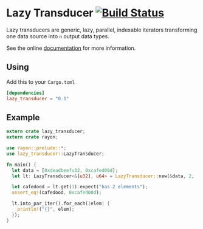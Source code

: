 # Lazy Transducer [![Build Status](https://travis-ci.org/m4b/lazy_transducer.svg?branch=master)](https://travis-ci.org/m4b/lazy_transducer)

Lazy transducers are generic, lazy, parallel, indexable iterators transforming one data source into `n` output data types.

See the online [documentation](https://docs.rs/lazy_transducer) for more information.

## Using

Add this to your `Cargo.toml`

```toml
[dependencies]
lazy_transducer = "0.1"
```

## Example

```rust
extern crate lazy_transducer;
extern crate rayon;

use rayon::prelude::*;
use lazy_transducer::LazyTransducer;

fn main() {
  let data = [0xdeadbeefu32, 0xcafed00d];
  let lt: LazyTransducer<&[u32], u64> = LazyTransducer::new(&data, 2, |input, idx| input[idx] as u64);

  let cafedood = lt.get(1).expect("has 2 elements");
  assert_eq!(cafedood, 0xcafed00d);

  lt.into_par_iter().for_each(|elem| {
    println!("{}", elem);
  });
}
```
